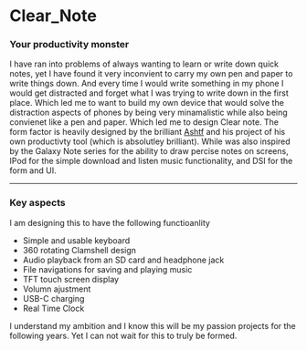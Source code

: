 # Clear_Note

### Your productivity monster
I have ran into problems of always wanting to learn or write down quick notes, yet I have found it very inconvient to carry my own pen and paper to write things down. And every time I would write something in my phone I would get distracted and forget what I was trying to write down in the first place. Which led me to want to build my own device that would solve the distraction aspects of phones by being very minamalistic while also being convienet like a pen and paper. Which led me to design Clear note.
The form factor is heavily designed by the brilliant [Ashtf](https://www.youtube.com/watch?v=pf3BxNq1cp4&list=PLTp63iou1QwVIQdRVYZMRFWzoxn4KbLYZ&index=31) and his project of his own productivty tool (which is absolutley brilliant). While was also inspired by the Galaxy Note series for the ability to draw percise notes on screens, IPod for the simple download and listen music functionality, and DSI for the form and UI.

---

### Key aspects
I am designing this to have the following functioanlity
- Simple and usable keyboard
- 360 rotating Clamshell design
- Audio playback from an SD card and headphone jack
- File navigations for saving and playing music
- TFT touch screen display
- Volumn ajustment
- USB-C charging
- Real Time Clock

I understand my ambition and I know this will be my passion projects for the following years. Yet I can not wait for this to truly be formed.
